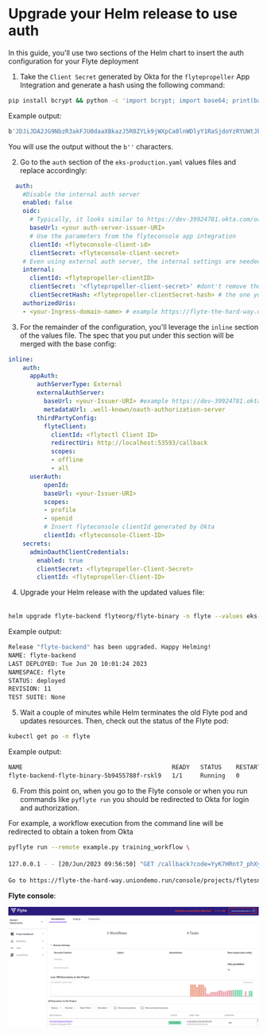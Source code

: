 # Upgrade your Helm release to use auth

In this guide, you'll use two sections of the Helm chart to insert the auth configuration for your Flyte deployment

1. Take the `Client Secret` generated by Okta for the `flytepropeller` App Integration and generate a hash using the following command:

```bash
pip install bcrypt && python -c 'import bcrypt; import base64; print(base64.b64encode(bcrypt.hashpw("<flytepropeller-client-secret>".encode("utf-8"), bcrypt.gensalt(6))))'
```

Example output:
```bash
b'JDJiJDA2JG9NbzR3akFJU0daaXBkazJ5R0ZYLk9jWXpCa0lnWDlyY1RaSjdoYzRYUWtJbFFhZTdwbVdD'
```
You will use the output without the `b''` characters.

2. Go to the `auth` section of the `eks-production.yaml` values files and replace accordingly:

```yaml
  auth:
    #Disable the internal auth server
    enabled: false  
    oidc:
      # Typically, it looks similar to https://dev-39924781.okta.com/oauth2/aus9xyo1dg41VrOU65d7
      baseUrl: <your auth-server-issuer-URI> 
      # Use the parameters from the flyteconsole app integration
      clientId: <flyteconsole-client-id>
      clientSecret: <flyteconsole-client-secret>
    # Even using external auth server, the internal settings are needed for flyteadmin <> flytepropeller communication 
    internal:
      clientId: <flytepropeller-clientID>
      clientSecret: '<flytepropeller-client-secret>' #dont't remove the quotes
      clientSecretHash: <flytepropeller-clientSecret-hash> # the one you generated in step 1
    authorizedUris:
    - <your-Ingress-domain-name> # example https://flyte-the-hard-way.uniondemo.run
```

3. For the remainder of the configuration, you'll leverage the `inline` section of the values file. The spec that you put under this section will be merged with the base config:

```yaml
inline:
    auth:
      appAuth:
        authServerType: External
        externalAuthServer:
          baseUrl: <your-Issuer-URI> #example https://dev-39924781.okta.com/oauth2/aus9xyo1dg41VrOU65d7
          metadataUrl: .well-known/oauth-authorization-server
        thirdPartyConfig:
          flyteClient:
            clientId: <flytectl Client ID>
            redirectUri: http://localhost:53593/callback
            scopes:
            - offline
            - all
      userAuth:
          openId:
          baseUrl: <your-Issuer-URI> 
          scopes:
          - profile
          - openid
          # Insert flyteconsole clientId generated by Okta
          clientId: <flyteconsole-Client-ID> 
    secrets: 
      adminOauthClientCredentials:
        enabled: true
        clientSecret: <flytepropeller-Client-Secret>
        clientId: <flytepropeller-Client-ID>

```

4. Upgrade your Helm release with the updated values file:

```bash

helm upgrade flyte-backend flyteorg/flyte-binary -n flyte --values eks-production.yaml
```
Example output:

```bash
Release "flyte-backend" has been upgraded. Happy Helming!
NAME: flyte-backend
LAST DEPLOYED: Tue Jun 20 10:01:24 2023
NAMESPACE: flyte
STATUS: deployed
REVISION: 11
TEST SUITE: None
```

5. Wait a couple of minutes while Helm terminates the old Flyte pod and updates resources. Then, check out the status of the Flyte pod:

```bash
kubectl get po -n flyte
```
Example output:

```bash
NAME                                          READY   STATUS    RESTARTS   AGE
flyte-backend-flyte-binary-5b9455788f-rskl9   1/1     Running   0          4d20h
```
6. From this point on, when you go to the Flyte console or when you run commands like `pyflyte run` you should be redirected to Okta for login and authorization.

For example, a workflow execution from the command line will be redirected to obtain a token from Okta

```bash
pyflyte run --remote example.py training_workflow \                                          --hyperparameters '{"C": 0.1}'

127.0.0.1 - - [20/Jun/2023 09:56:50] "GET /callback?code=YyK7HRnt7_phXybUf7m2p5Z7pwd4Bt1yCqzEx0YcW9c&state=orsqRSjiRkr7wGHIdVq7Gc1xfHvYQUsstL4YwBI7R525gtLN5RQ0xA HTTP/1.1" 200 -

Go to https://flyte-the-hard-way.uniondemo.run/console/projects/flytesnacks/domains/development/executions/f91546323601d447bab3 to see execution in the console.
``` 

**Flyte console**:

![](./images/flyte-auth-console.png)